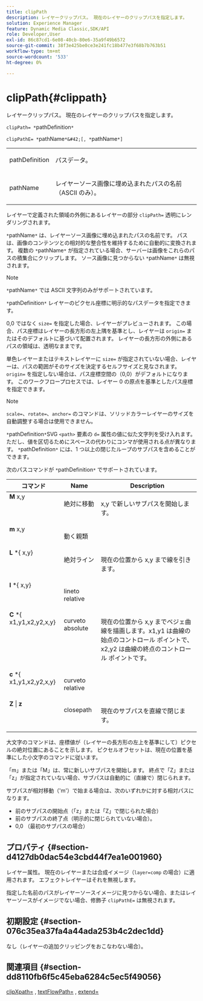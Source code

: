 ```yaml
---
title: clipPath
description: レイヤークリップパス。 現在のレイヤーのクリップパスを指定します。
solution: Experience Manager
feature: Dynamic Media Classic,SDK/API
role: Developer,User
exl-id: 86c87cd1-6e08-40cb-80e6-35a9f49b6572
source-git-commit: 38f3e425be0ce3e241fc18b477e3f68b7b763b51
workflow-type: tm+mt
source-wordcount: '533'
ht-degree: 0%

---
```


# clipPath{#clippath}

レイヤークリップパス。 現在のレイヤーのクリップパスを指定します。

`clipPath= *`pathDefinition`*`

`clipPathE= *`pathName`*&#42;[, *`pathName`*]`

<table id="simpletable_275E2A5FAB804C6388BD110D2ACA3C82"> 
 <tr class="strow"> 
  <td class="stentry"> <p><span class="codeph"> <span class="varname"> pathDefinition</span> </span> </p> </td> 
  <td class="stentry"> <p>パスデータ。 </p></td> 
 </tr> 
 <tr class="strow"> 
  <td class="stentry"> <p><span class="codeph"> <span class="varname"> pathName</span></span> </p> </td> 
  <td class="stentry"> <p>レイヤーソース画像に埋め込まれたパスの名前（ASCII のみ）。 </p></td> 
 </tr> 
</table>

レイヤーで定義された領域の外側にあるレイヤーの部分 `clipPath=` 透明にレンダリングされます。

`*`pathName`*` は、レイヤーソース画像に埋め込まれたパスの名前です。 パスは、画像のコンテンツとの相対的な整合性を維持するために自動的に変換されます。 複数の `*`pathName`*` が指定されている場合、サーバーは画像をこれらのパスの積集合にクリップします。 ソース画像に見つからない `*`pathName`*` は無視されます。

>[!NOTE]
>
>`*`pathName`*` では ASCII 文字列のみがサポートされています。

`*`pathDefinition`*` レイヤーのピクセル座標に明示的なパスデータを指定できます。

0,0 ではなく `size=` を指定した場合、レイヤーがプレビューされます。 この場合、パス座標はレイヤーの長方形の左上隅を基準とし、レイヤーは `origin=` またはそのデフォルトに基づいて配置されます。 レイヤーの長方形の外側にあるパスの領域は、透明なままです。

単色レイヤーまたはテキストレイヤーに `size=` が指定されていない場合、レイヤーは、パスの範囲がそのサイズを決定するセルフサイズと見なされます。 `origin=` を指定しない場合は、パス座標空間の（0,0）がデフォルトになります。 このワークフロープロセスでは、レイヤー 0 の原点を基準としたパス座標を指定できます。

>[!NOTE]
>
>`scale=`、`rotate=`、`anchor=` のコマンドは、ソリッドカラーレイヤーのサイズを自動調整する場合は使用できません。

`*`pathDefinition`*`SVG `<path>` 要素の `d=` 属性の値に似た文字列を受け入れます。ただし、値を区切るためにスペースの代わりにコンマが使用される点が異なります。 `*`pathDefinition`*` には、1 つ以上の閉じたループのサブパスを含めることができます。

次のパスコマンドが `*`pathDefinition`*` でサポートされています。

<table id="table_A74DD7A48B1C417D9D4BA46BECEAB981"> 
 <thead> 
  <tr> 
   <th class="entry"> <b> コマンド </b> </th> 
   <th class="entry"> <b> Name</b> </th> 
   <th class="entry"> <b> Description</b> </th> 
  </tr> 
 </thead>
 <tbody> 
  <tr valign="top"> 
   <td> <b> M</b> <span class="varname"> x,y</span> </td> 
   <td> <p> 絶対に移動 </p> </td> 
   <td> <p> x,y で新しいサブパスを開始します。 </p> </td> 
  </tr> 
  <tr valign="top"> 
   <td> <b> m</b> <span class="varname"> x,y</span> </td> 
   <td> <p> 動く親類 </p> </td> 
  </tr> 
  <tr valign="top"> 
   <td> <b> L</b> *{<span class="varname"> x,y</span>} </td> 
   <td> <p> 絶対ライン </p> </td> 
   <td> <p> 現在の位置から x,y まで線を引きます。 </p> </td> 
  </tr> 
  <tr valign="top"> 
   <td> <b> l</b> *{<span class="varname"> x,y</span>} </td> 
   <td> <p> lineto relative </p> </td> 
  </tr> 
  <tr valign="top"> 
   <td> <b> C</b> *{<span class="varname"> x1,y1,x2,y2,x,y</span>} </td> 
   <td> <p> curveto absolute </p> </td> 
   <td> <p> 現在の位置から x,y までベジェ曲線を描画します。x1,y1 は曲線の始点のコントロール ポイントで、x2,y2 は曲線の終点のコントロール ポイントです。 </p> </td> 
  </tr> 
  <tr valign="top"> 
   <td> <b> c</b> *{<span class="varname"> x1,y1,x2,y2,x,y</span>} </td> 
   <td> <p> curveto relative </p> </td> 
  </tr> 
  <tr valign="top"> 
   <td> <b> Z</b> | <b>z</b> </td> 
   <td> <p> closepath </p> </td> 
   <td> <p> 現在のサブパスを直線で閉じます。 </p> </td> 
  </tr> 
 </tbody> 
</table>

大文字のコマンドは、座標値が（レイヤーの長方形の左上を基準にして）ピクセルの絶対位置にあることを示します。 ピクセルオフセットは、現在の位置を基準にした小文字のコマンドに従います。

「m」または「M」は、常に新しいサブパスを開始します。 終点で「Z」または「z」が指定されていない場合、サブパスは自動的に（直線で）閉じられます。

サブパスが相対移動（&#39;m&#39;）で始まる場合は、次のいずれかに対する相対パスになります。

* 前のサブパスの開始点（「z」または「Z」で閉じられた場合）
* 前のサブパスの終了点（明示的に閉じられていない場合）。
* 0,0 （最初のサブパスの場合）

## プロパティ {#section-d4127db0dac54e3cbd44f7ea1e001960}

レイヤー属性。 現在のレイヤーまたは合成イメージ（`layer=comp` の場合）に適用されます。 エフェクトレイヤーはそれを無視します。

指定した名前のパスがレイヤーソースイメージに見つからない場合、またはレイヤーソースがイメージでない場合、修飾子 `clipPathE=` は無視されます。

## 初期設定 {#section-076c35ea37fa4a44ada253b4c2dec1dd}

なし（レイヤーの追加クリッピングをおこなわない場合）。

## 関連項目 {#section-dd8110fb6f5c45eba6284c5ec5f49056}

[clipXpath=](../../../../../is-api/http-ref/image-serving-api-ref/c-http-protocol-reference/c-command-reference/r-clipxpath.md#reference-17e5e4da3e044943af8f963f58a45f53) , [textFlowPath=](../../../../../is-api/http-ref/image-serving-api-ref/c-http-protocol-reference/c-command-reference/r-textflowpath.md#reference-0b8d9493d71342f0b6a64a6d221584ef) , [extend=](../../../../../is-api/http-ref/image-serving-api-ref/c-http-protocol-reference/c-command-reference/r-extend.md#reference-7e9156beb285459d830e2d56782a74ac)
